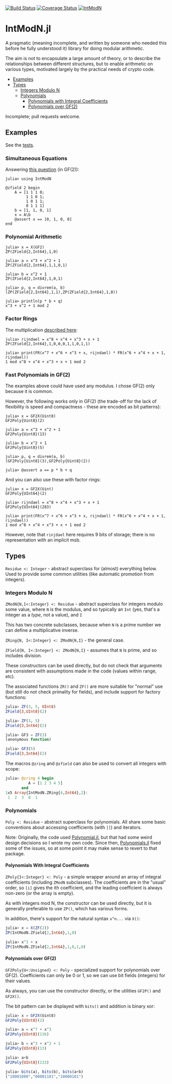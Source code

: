 [![Build
Status](https://travis-ci.org/andrewcooke/IntModN.jl.png)](https://travis-ci.org/andrewcooke/IntModN.jl)
[![Coverage Status](https://coveralls.io/repos/andrewcooke/IntModN.jl/badge.svg)](https://coveralls.io/r/andrewcooke/IntModN.jl)
[![IntModN](http://pkg.julialang.org/badges/IntModN_release.svg)](http://pkg.julialang.org/?pkg=IntModN&ver=release)

# IntModN.jl

A pragmatic (meaning incomplete, and written by someone who needed
this before he fully understood it) library for doing modular
arithmetic.

The aim is not to encapsulate a large amount of theory, or to describe
the relationships between different structures, but to enable
arithmetic on various types, motivated largely by the practical needs
of crypto code.

* [Examples](#examples)
* [Types](#types)
  * [Integers Modulo N](#integers-modulo-n)
  * [Polynomials](#polynomials)
    * [Polynomials with Integral Coefficients](#polynomials-with-integral-coefficients)
    * [Polynomials over GF(2)](#polynomials-over-gf-2)
	

Incomplete; pull requests welcome.

## Examples

See the
[tests](https://github.com/andrewcooke/IntModN.jl/blob/master/src/Tests.jl).

### Simultaneous Equations

Answering [this
question](http://math.stackexchange.com/questions/169921/how-to-solve-system-of-linear-equations-of-xor-operation) (in GF(2)):

```
julia> using IntModN

@zfield 2 begin
    A = [1 1 1 0; 
         1 1 0 1;
         1 0 1 1;
         0 1 1 1]
    b = [1, 1, 0, 1]
    x = A\b
    @assert x == [0, 1, 0, 0]
end
```

### Polynomial Arithmetic

```
julia> x = X(GF2)
ZP(ZField{2,Int64},1,0)

julia> a = x^3 + x^2 + 1
ZP(ZField{2,Int64},1,1,0,1)

julia> b = x^2 + 1
ZP(ZField{2,Int64},1,0,1)

julia> p, q = divrem(a, b)
(ZP(ZField{2,Int64},1,1),ZP(ZField{2,Int64},1,0))

julia> println(p * b + q)
x^3 + x^2 + 1 mod 2
```

### Factor Rings

The multiplication [described
here](http://en.wikipedia.org/wiki/Finite_field_arithmetic#Rijndael.27s_finite_field):

```
julia> rijndael = x^8 + x^4 + x^3 + x + 1
ZP(ZField{2,Int64},1,0,0,0,1,1,0,1,1)

julia> print(FR(x^7 + x^6 + x^3 + x, rijndael) * FR(x^6 + x^4 + x + 1, rijndael))
1 mod x^8 + x^4 + x^3 + x + 1 mod 2
```

### Fast Polynomials in GF(2)

The examples above could have used any modulus.  I chose GF(2) only
because it is common.

However, the following works only in GF(2) (the trade-off for the lack
of flexibility is speed and compactness - these are encoded as bit
patterns):

```
julia> x = GF2X(Uint8)
GF2Poly{Uint8}(2)

julia> a = x^3 + x^2 + 1
GF2Poly{Uint8}(13)

julia> b = x^2 + 1
GF2Poly{Uint8}(5)

julia> p, q = divrem(a, b)
(GF2Poly{Uint8}(3),GF2Poly{Uint8}(2))

julia> @assert a == p * b + q
```

And you can also use these with factor rings:

```
julia> x = GF2X(Uint)
GF2Poly{UInt64}(2)

julia> rijndael = x^8 + x^4 + x^3 + x + 1
GF2Poly{UInt64}(283)

julia> print(FR(x^7 + x^6 + x^3 + x, rijndael) * FR(x^6 + x^4 + x + 1, rijndael))
1 mod x^8 + x^4 + x^3 + x + 1 mod 2
```

However, note that `rinjdael` here requires 9 bits of storage; there is no
representation with an implicit msb.

## Types

`Residue <: Integer` - abstract superclass for (almost) everything below.
Used to provide some common utilities (like automatic promotion from
integers).

### Integers Modulo N

`ZModN{N,I<:Integer} <: Residue` - abstract superclass for integers modulo
some value, where `N` is the modulus, and so typically an `Int` (yes, that's a
integer as a *type*, not a value), and `I`

This has two concrete subclasses, because when `N` is a prime number we can
define a multiplicative inverse.

`ZRing{N, I<:Integer} <: ZModN{N,I}` - the general case.

`ZField{N, I<:Integer} <: ZModN{N,I}` - assumes that `N` is prime, and so
includes division.

These constructors can be used directly, but do not check that arguments are
consistent with assumptions made in the code (values within range, etc).

The associated functions `ZR()` and `ZF()` are more suitable for "normal" use
(but still do not check primality for fields), and include support for factory
functions:

```julia
julia> ZF(3, 5, UInt8)
ZField{3,UInt8}(2)

julia> ZF(3, 5)
ZField{3,Int64}(2)

julia> GF3 = ZF(3)
(anonymous function)

julia> GF3(5)
ZField{3,Int64}(2)
```

The macros `@zring` and `@zfield` can also be used to convert all integers
with scope:

```julia
julia> @zring 4 begin
          A = [1 2 3 4 5]
       end
1x5 Array{IntModN.ZRing{4,Int64},2}:
 1  2  3  0  1
```

### Polynomials

`Poly <: Residue` - abstract superclass for polynomials.  All share some basic
conventions about accessing coefficients (with `[]`) and iterators.

Note: Originally, the code used
[Polynomial.jl](https://github.com/vtjnash/Polynomial.jl), but that had some
weird design decisions so I wrote my own code.  Since then,
[Polynomials.jl](https://github.com/Keno/Polynomials.jl) fixed some of the
issues, so at some point it may make sense to revert to that package.

#### Polynomials With Integral Coefficients

`ZPoly{I<:Integer} <: Poly` - a simple wrapper around an array of integral
coefficients (including `ZModN` subclasses).  The coefficients are in the
"usual" order, so `[i]` gives the ith coefficient, and the leading coefficient
is always non-zero (or the array is empty).

As with integers mod N, the constructor can be used directly, but it is
generally preferable to use `ZP()`, which has various forms.

In addition, there's support for the natural syntax `x^n...` via `X()`:

```julia
julia> x = X(ZF(2))
ZP(IntModN.ZField{2,Int64},1,0)

julia> x^3 + x
ZP(IntModN.ZField{2,Int64},1,0,1,0)
```

#### Polynomials over GF(2)

`GF2Poly{U<:Unsigned} <: Poly` - specialized support for polynomials over
GF(2).  Coefficients can only be 0 or 1, so we can use bit fields (integers)
for their values.

As always, you can use the constructor directly, or the utilities `GF2P()` and
`GF2X()`.

The bit pattern can be displayed with `bits()` and addition is binary xor:

```julia
julia> x = GF2X(Uint8)
GF2Poly{UInt8}(2)

julia> a = x^7 + x^3
GF2Poly{UInt8}(136)

julia> b = x^3 + x^2 + 1
GF2Poly{UInt8}(13)

julia> a+b
GF2Poly{UInt8}(133)

julia> bits(a), bits(b), bits(a+b)
("10001000","00001101","10000101")
```



